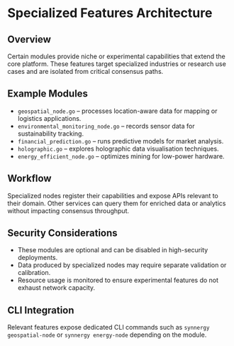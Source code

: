 # Specialized Features Architecture

## Overview
Certain modules provide niche or experimental capabilities that extend the core platform. These features target specialized industries or research use cases and are isolated from critical consensus paths.

## Example Modules
- `geospatial_node.go` – processes location-aware data for mapping or logistics applications.
- `environmental_monitoring_node.go` – records sensor data for sustainability tracking.
- `financial_prediction.go` – runs predictive models for market analysis.
- `holographic.go` – explores holographic data visualisation techniques.
- `energy_efficient_node.go` – optimizes mining for low-power hardware.

## Workflow
Specialized nodes register their capabilities and expose APIs relevant to their domain. Other services can query them for enriched data or analytics without impacting consensus throughput.

## Security Considerations
- These modules are optional and can be disabled in high-security deployments.
- Data produced by specialized nodes may require separate validation or calibration.
- Resource usage is monitored to ensure experimental features do not exhaust network capacity.

## CLI Integration
Relevant features expose dedicated CLI commands such as `synnergy geospatial-node` or `synnergy energy-node` depending on the module.
